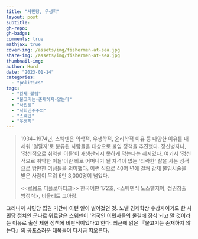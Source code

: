 ```yaml
---
title: "사민당, 우생학"
layout: post
subtitle:
gh-repo:
gh-badge:
comments: true
mathjax: true
cover-img: /assets/img/fishermen-at-sea.jpg
share-img: /assets/img/fishermen-at-sea.jpg
thumbnail-img:
author: Hurd
date: "2023-01-14"
categories: 
  - "politics"
tags: 
  - "강제-불임"
  - "물고기는-존재하지-않는다"
  - "사민당"
  - "사회민주주의"
  - "스웨덴"
  - "우생학"
---
```


> 1934~1974년, 스웨덴은 의학적, 우생학적, 윤리학적 이유 등 다양한 이유를 내세워 '일탈자'로 분류된 사람들을 대상으로 불임 정책을 추진했다. 정신병자나, '정신적으로 취약한 이들'이 재생산되지 못하게 막는다는 취지였다. 여기서 '정신적으로 취약한 이들'이란 바로 어머니가 될 자격이 없는 '타락한' 삶을 사는 성적으로 방만한 여성들을 의미했다. 이런 식으로 40여 년에 걸쳐 강제 불임시술을 받은 사람이 무려 6만 3,000명이 넘었다.
> 
> \<\<르몽드 디플로마티크\>\> 한국어판 172호, \<스웨덴식 노스탤지어, 정권창출 방정식\>, 비올레트 고아랑.

그러니까 사민당 집권 기간에 이런 일이 벌어졌던 것. 노벨 경제학상 수상자이기도 한 사민당 정치인 군나르 뮈르달은 스웨덴이 '외국인 이민자들의 물결에 잠식'되고 말 것이라는 이유로 출산 제한 정책에 비판적이었다고 한다. 최근에 읽은 『물고기는 존재하지 않는다』의 공포스러운 대목들이 다시금 떠오른다.

